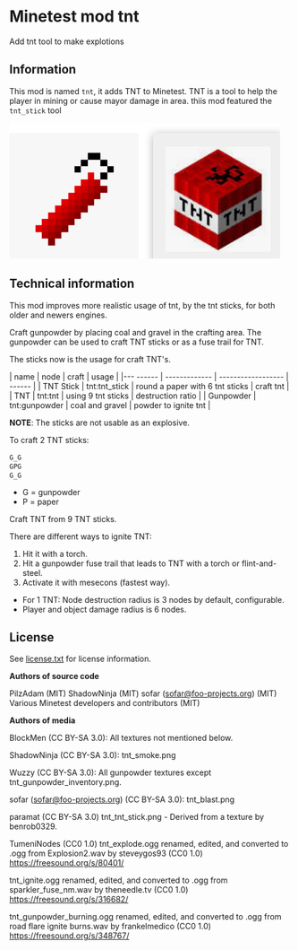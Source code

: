 Minetest mod tnt
================

Add tnt tool to make explotions

Information
-----------

This mod is named `tnt`, it adds TNT to Minetest. TNT is a tool to 
help the player in mining or cause mayor damage in area. thiis mod 
featured the `tnt_stick` tool

![screenshot.png](screenshot.png)

Technical information
---------------------

This mod improves more realistic usage of tnt, by the tnt sticks, 
for both older and newers engines.

Craft gunpowder by placing coal and gravel in the crafting area.
The gunpowder can be used to craft TNT sticks or as a fuse trail for TNT.

The sticks now is the usage for craft TNT's.

| name      | node          | craft              | usage |
|--- ------ | ------------- | ------------------ | ------ |
| TNT Stick | tnt:tnt_stick | round a paper with 6 tnt sticks | craft tnt |
| TNT       | tnt:tnt       | using 9 tnt sticks | destruction ratio |
| Gunpowder | tnt:gunpowder | coal and gravel    | powder to ignite tnt |

**NOTE**: The sticks are not usable as an explosive.

To craft 2 TNT sticks:
```
G_G
GPG
G_G
```
* G = gunpowder
* P = paper

Craft TNT from 9 TNT sticks.

There are different ways to ignite TNT:
  1. Hit it with a torch.
  2. Hit a gunpowder fuse trail that leads to TNT with a torch or flint-and-steel.
  3. Activate it with mesecons (fastest way).

* For 1 TNT: Node destruction radius is 3 nodes by default, configurable.
* Player and object damage radius is 6 nodes.

License
-------

See [license.txt](license.txt) for license information.

**Authors of source code**

PilzAdam (MIT)
ShadowNinja (MIT)
sofar (sofar@foo-projects.org) (MIT)
Various Minetest developers and contributors (MIT)

**Authors of media**

BlockMen (CC BY-SA 3.0):
All textures not mentioned below.

ShadowNinja (CC BY-SA 3.0):
tnt_smoke.png

Wuzzy (CC BY-SA 3.0):
All gunpowder textures except tnt_gunpowder_inventory.png.

sofar (sofar@foo-projects.org) (CC BY-SA 3.0):
tnt_blast.png

paramat (CC BY-SA 3.0)
tnt_tnt_stick.png - Derived from a texture by benrob0329.

TumeniNodes (CC0 1.0)
tnt_explode.ogg
renamed, edited, and converted to .ogg from Explosion2.wav
by steveygos93 (CC0 1.0)
<https://freesound.org/s/80401/>

tnt_ignite.ogg
renamed, edited, and converted to .ogg from sparkler_fuse_nm.wav
by theneedle.tv (CC0 1.0)
<https://freesound.org/s/316682/>

tnt_gunpowder_burning.ogg
renamed, edited, and converted to .ogg from road flare ignite burns.wav
by frankelmedico (CC0 1.0)
<https://freesound.org/s/348767/>


